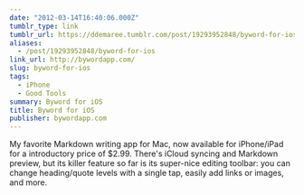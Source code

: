 ```yaml
---
date: "2012-03-14T16:40:06.000Z"
tumblr_type: link
tumblr_url: https://ddemaree.tumblr.com/post/19293952848/byword-for-ios
aliases:
  - /post/19293952848/byword-for-ios
link_url: http://bywordapp.com/
slug: byword-for-ios
tags:
  - iPhone
  - Good Tools
summary: Byword for iOS
title: Byword for iOS
publisher: bywordapp.com
---
```


My favorite Markdown writing app for Mac, now available for iPhone/iPad for a introductory price of $2.99. There's iCloud syncing and Markdown preview, but its killer feature so far is its super-nice editing toolbar: you can change heading/quote levels with a single tap, easily add links or images, and more.

